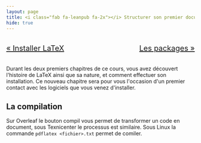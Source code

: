 ```yaml
---
layout: page
title: <i class="fab fa-leanpub fa-2x"></i> Structurer son premier document
hide: true
---
```

<!-- Le latex la vie -->
<script type="text/javascript" async
  src="https://cdn.mathjax.org/mathjax/latest/MathJax.js?config=TeX-MML-AM_CHTML">
</script>

<div class="PageNavigation">
    <a class="prev" href="/assets/md/formation/learn_latex/install">&laquo; Installer LaTeX </a>
    <a class="next" href="/assets/md/formation/learn_latex/decouverte/package"> Les packages &raquo;</a>
</div>

Durant les deux premiers chapitres de ce cours, vous avez découvert l'histoire de LaTeX ainsi que sa nature, et comment effectuer son installation. Ce nouveau chapitre sera pour vous l'occasion d'un premier contact avec les logiciels que vous venez d'installer.

## La compilation

Sur Overleaf le bouton compil vous permet de transformer un code en document, sous Texnicenter le processus est similaire. Sous Linux la commande `pdflatex <fichier>.txt` permet de comiler. 

<style>
.PageNavigation {
  font-size: 20px;
  width: auto;
  overflow: hidden;
}

.PageNavigation a {
  display: block;
  width: 50%;
  float: left;
  margin: 1em 0;
}

.PageNavigation .next {
  text-align: right;
}
</style>

